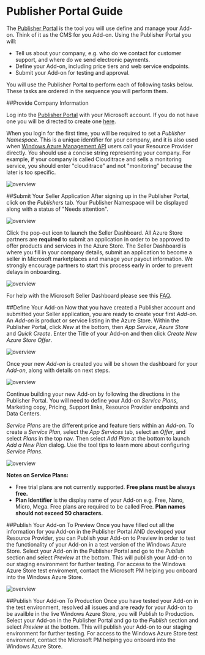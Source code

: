 # Publisher Portal Guide
The [Publisher Portal](http://publish.windowsazure.com) is the tool you will use define and manage your Add-on. Think of it as the CMS for you Add-on.  Using the Publisher Portal you will:

- Tell us about your company, e.g. who do we contact for customer support, and where do we send electronic payments.
- Define your Add-on, including price tiers and web service endpoints.
- Submit your Add-on for testing and approval.

You will use the Publisher Portal to perform each of following tasks below.  These tasks are ordered in the sequence you will perform them.

##Provide Company Information

Log into the [Publisher Portal](http://publish.windowsazure.com) with your Microsoft account.  If you do not have one you will be directed to create one [here](http://go.microsoft.com/fwlink/p/?LinkID=238657).

When you login for the first time, you will be required to set a _Publisher Namespace_.  This is a unique identifier for your company, and it is also used when [Windows Azure Management API](http://msdn.microsoft.com/en-us/library/windowsazure/ee460799.aspx) users call your Resource Provider directly. You should use a concise string representing your company. For example, if your company is called Clouditrace and sells a monitoring service, you should enter "clouditrace" and not "monitoring" because the later is too specific.

![overview](https://raw.github.com/WindowsAzure/azure-resource-provider-sdk/master/docs/images/publisher-portal-namespace.PNG)

##Submit Your Seller Application
After signing up in the Publisher Portal, click on the _Publishers_ tab.  Your Publisher Namespace will be displayed along with a status of "Needs attention".  

![overview](https://raw.github.com/WindowsAzure/azure-resource-provider-sdk/master/docs/images/publisher-portal-seller-dashboard.PNG)

Click the pop-out icon to launch the Seller Dashboard.  All Azure Store partners are **required** to submit an application in order to be approved to offer products and services in the Azure Store.  The Seller Dashboard is where you fill in your company details, submit an application to become a seller in Microsoft marketplaces and manage your payout information.  We strongly encourage partners to start this process early in order to prevent delays in onboarding. 

![overview](https://raw.github.com/WindowsAzure/azure-resource-provider-sdk/master/docs/images/seller-dashboard-site.PNG)

For help with the Microsoft Seller Dashboard please see this [FAQ](http://msdn.microsoft.com/en-us/library/jj552463.aspx).

##Define Your Add-on
Now that you have created a Publisher account and submitted your Seller application, you are ready to create your first _Add-on_.  An _Add-on_ is product or service listing in the Azure Store.  Within the Publisher Portal, click _New_ at the bottom, then _App Service_, _Azure Store_ and _Quick Create_.  Enter the Title of your Add-on and then click _Create New Azure Store Offer_.

![overview](https://raw.github.com/WindowsAzure/azure-resource-provider-sdk/master/docs/images/publisher-portal-create-offer.PNG)

Once your new _Add-on_ is created you will be shown the dashboard for your _Add-on_, along with details on next steps.

![overview](https://raw.github.com/WindowsAzure/azure-resource-provider-sdk/master/docs/images/publisher-portal-offer-next-steps.PNG)

Continue building your new Add-on by following the directions in the Publisher Portal.  You will need to define your Add-on _Service Plans_, Marketing copy, Pricing, Support links, Resource Provider endpoints and Data Centers.


_Service Plans_ are the different price and feature tiers within an _Add-on_.  To create a _Service Plan_, select the _App Services_ tab, select an _Offer_, and select _Plans_ in the top nav.  Then select _Add Plan_ at the bottom to launch _Add a New Plan_ dialog.  Use the tool tips to learn more about configuring _Service Plans_.

![overview](https://raw.github.com/WindowsAzure/azure-resource-provider-sdk/master/docs/images/publisher-portal-add-plan.PNG)

**Notes on Service Plans:** 

* Free trial plans are not currently supported. **Free plans must be always free.**
* **Plan Identifier** is the display name of your Add-on e.g. Free, Nano, Micro, Mega. Free plans are required to be called Free. **Plan names should not exceed 50 characters.**

##Publish Your Add-on To Preview
Once you have filled out all the information for you Add-on in the Publisher Portal AND developed your Resource Provider, you can Publish your Add-on to Preview in order to test the functionality of your Add-on in a test version of the Windows Azure Store. Select your Add-on in the Publisher Portal and go to the _Publish_ section and select _Preview_ at the bottom.  This will publish your Add-on to our staging environment for further testing.  For access to the Windows Azure Store test enviroment, contact the Microsoft PM helping you onboard into the Windows Azure Store.

![overview](https://raw.github.com/WindowsAzure/azure-resource-provider-sdk/master/docs/images/publisher-portal-publish.png)


##Publish Your Add-on To Production
Once you have tested your Add-on in the test environment, resolved all issues and are ready for your Add-on to be availble in the live Windows Azure Store, you will Publish to Production.  Select your Add-on in the Publisher Portal and go to the _Publish_ section and select _Preview_ at the bottom.  This will publish your Add-on to our staging environment for further testing.  For access to the Windows Azure Store test enviroment, contact the Microsoft PM helping you onboard into the Windows Azure Store.


